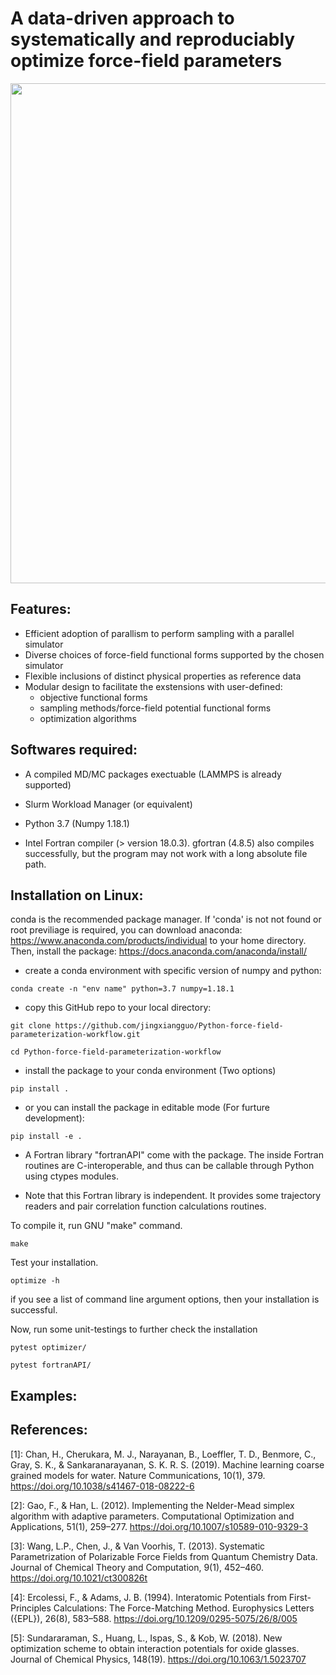 # A data-driven approach to systematically and reproduciably optimize force-field parameters 

<img src="workflow.png" width="800">

## Features:
* Efficient adoption of parallism to perform sampling with a parallel simulator
* Diverse choices of force-field functional forms supported by the chosen simulator
* Flexible inclusions of distinct physical properties as reference data
* Modular design to facilitate the exstensions with user-defined:
    - objective functional forms
    - sampling methods/force-field potential functional forms
    - optimization algorithms

## Softwares required:

* A compiled MD/MC packages exectuable (LAMMPS is already supported)

* Slurm Workload Manager (or equivalent) 

* Python 3.7 (Numpy 1.18.1) 

* Intel Fortran compiler (> version 18.0.3).
  gfortran (4.8.5) also compiles successfully,
  but the program may not work with a long absolute file path.

## Installation on Linux:

conda is the recommended package manager. If 'conda' is not not found or root previliage is required,
you can download anaconda: https://www.anaconda.com/products/individual to your home directory.
Then, install the package: https://docs.anaconda.com/anaconda/install/  

* create a conda environment with specific version of numpy and python:  

```
conda create -n "env name" python=3.7 numpy=1.18.1 
```

* copy this GitHub repo to your local directory:

```
git clone https://github.com/jingxiangguo/Python-force-field-parameterization-workflow.git 
```

```
cd Python-force-field-parameterization-workflow
``` 
* install the package to your conda environment (Two options)

```
pip install .
```
* or you can install the package in editable mode (For furture development):

```
pip install -e .  
```
* A Fortran library "fortranAPI" come with the package.
The inside Fortran routines are C-interoperable, and thus can be
callable through Python using ctypes modules.

* Note that this Fortran library is independent. 
It provides some trajectory readers 
and pair correlation function calculations routines. 

To compile it, run GNU "make" command. 

``` 
make
``` 
Test your installation.

``` 
optimize -h
``` 
if you see a list of command line argument options, then your installation is successful.

Now, run some unit-testings to further check the installation

```
pytest optimizer/

pytest fortranAPI/
```

## Examples:

## References: 

[1]: Chan, H., Cherukara, M. J., Narayanan, B., Loeffler, T. D., Benmore, C., Gray, S. K., & Sankaranarayanan, S. K. R. S. (2019). Machine learning coarse grained models for water. Nature Communications, 10(1), 379. https://doi.org/10.1038/s41467-018-08222-6 

[2]: Gao, F., & Han, L. (2012). Implementing the Nelder-Mead simplex algorithm with adaptive parameters. Computational Optimization and Applications, 51(1), 259–277. https://doi.org/10.1007/s10589-010-9329-3   

[3]: Wang, L.P., Chen, J., & Van Voorhis, T. (2013). Systematic Parametrization of Polarizable Force Fields from Quantum Chemistry Data. Journal of Chemical Theory and Computation, 9(1), 452–460. https://doi.org/10.1021/ct300826t  

[4]: Ercolessi, F., & Adams, J. B. (1994). Interatomic Potentials from First-Principles Calculations: The Force-Matching Method. Europhysics Letters ({EPL}), 26(8), 583–588. https://doi.org/10.1209/0295-5075/26/8/005  

[5]: Sundararaman, S., Huang, L., Ispas, S., & Kob, W. (2018). New optimization scheme to obtain interaction potentials for oxide glasses. Journal of Chemical Physics, 148(19). https://doi.org/10.1063/1.5023707 
